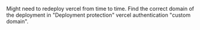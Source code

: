 Might need to redeploy vercel from time to time. Find the correct domain of the deployment in "Deployment protection" vercel authentication "custom domain". 

